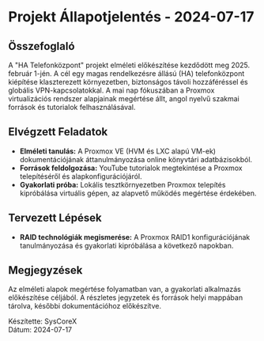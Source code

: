 # Projekt Állapotjelentés - 2024-07-17

## Összefoglaló
A "HA Telefonközpont" projekt elméleti előkészítése kezdődött meg 2025. február 1-jén. A cél egy magas rendelkezésre állású (HA) telefonközpont kiépítése klaszterezett környezetben, biztonságos távoli hozzáféréssel és globális VPN-kapcsolatokkal. A mai nap fókuszában a Proxmox virtualizációs rendszer alapjainak megértése állt, angol nyelvű szakmai források és tutorialok felhasználásával.

## Elvégzett Feladatok
- **Elméleti tanulás:** A Proxmox VE (HVM és LXC alapú VM-ek) dokumentációjának áttanulmányozása online könyvtári adatbázisokból.
- **Források feldolgozása:** YouTube tutorialok megtekintése a Proxmox telepítéséről és alapkonfigurációjáról.
- **Gyakorlati próba:** Lokális tesztkörnyezetben Proxmox telepítés kipróbálása virtuális gépen, az alapvető működés megértése érdekében.

## Tervezett Lépések
- **RAID technológiák megismerése:** A Proxmox RAID1 konfigurációjának tanulmányozása és gyakorlati kipróbálása a következő napokban.

## Megjegyzések
Az elméleti alapok megértése folyamatban van, a gyakorlati alkalmazás előkészítése céljából. A részletes jegyzetek és források helyi mappában tárolva, későbbi dokumentációhoz előkészítve.

Készítette: SysCoreX  
Dátum: 2024-07-17